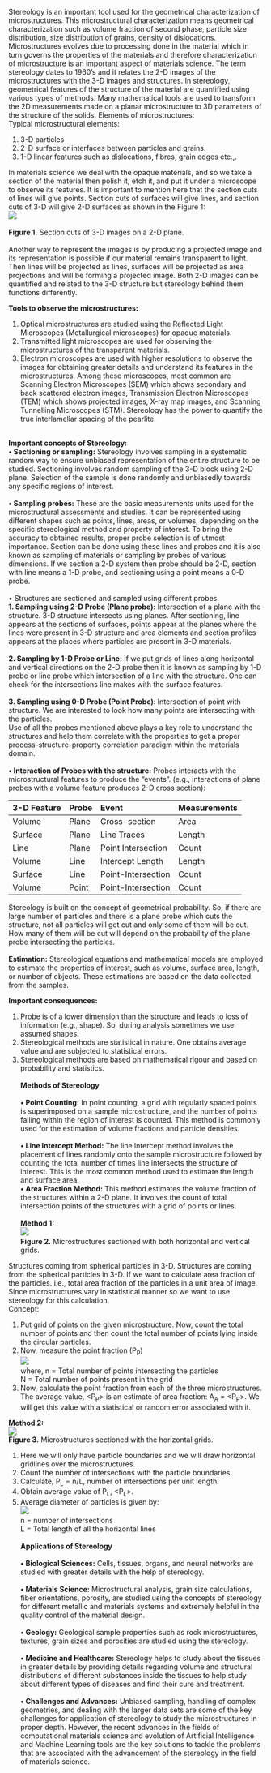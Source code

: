 Stereology is an important tool used for the geometrical characterization of microstructures. This microstructural characterization means geometrical characterization such as volume fraction of second phase, particle size distribution, size distribution of grains, density of dislocations. Microstructures evolves due to processing done in the material which in turn governs the properties of the materials and therefore characterization of microstructure is an important aspect of materials science. The term stereology dates to 1960’s and it relates the 2-D images of the microstructures with the 3-D images and structures. In stereology, geometrical features of the structure of the material are quantified using various types of methods. Many mathematical tools are used to transform the 2D measurements made on a planar microstructure to 3D parameters of the structure of the solids. Elements of microstructures:<br>
Typical microstructural elements:<br>
1.	3-D particles<br>
2.	2-D surface or interfaces between particles and grains.<br>
3.	1-D linear features such as dislocations, fibres, grain edges etc.,.<br>

In materials science we deal with the opaque materials, and so we take a section of the material then polish it, etch it, and put it under a microscope to observe its features. It is important to mention here that the section cuts of lines will give points. Section cuts of surfaces will give lines, and section cuts of 3-D will give 2-D surfaces as shown in the Figure 1:<br>
<image src="images/Picture1.png"><br><br>
<b>Figure 1.</b> Section cuts of 3-D images on a 2-D plane.<br><br>
Another way to represent the images is by producing a projected image and its representation is possible if our material remains transparent to light. Then lines will be projected as lines, surfaces will be projected as area projections and will be forming a projected image. Both 2-D images can be quantified and related to the 3-D structure but stereology behind them functions differently.<br>

<b>Tools to observe the microstructures:</b><br>
1.	Optical microstructures are studied using the Reflected Light Microscopes (Metallurgical microscopes) for opaque materials.<br>
2.	Transmitted light microscopes are used for observing the microstructures of the transparent materials.<br> 
3.	Electron microscopes are used with higher resolutions to observe the images for obtaining greater details and understand its features in the microstructures. Among these microscopes, most common are Scanning Electron Microscopes (SEM) which shows secondary and back scattered electron images, Transmission Electron Microscopes (TEM) which shows projected images, X-ray map images, and Scanning Tunnelling Microscopes (STM). Stereology has the power to quantify the true interlamellar spacing of the pearlite.<br> <br>

<b>Important concepts of Stereology:</b><br>
<b>•	Sectioning or sampling:</b> Stereology involves sampling in a systematic random way to ensure unbiased representation of the entire structure to be studied. Sectioning involves random sampling of the 3-D block using 2-D plane. Selection of the sample is done randomly and unbiasedly towards any specific regions of interest. <br><br>
<b>•	Sampling probes:</b> These are the basic measurements units used for the microstructural assessments and studies. It can be represented using different shapes such as points, lines, areas, or volumes, depending on the specific stereological method and property of interest. To bring the accuracy to obtained results, proper probe selection is of utmost importance. Section can be done using these lines and probes and it is also known as sampling of materials or sampling by probes of various dimensions. If we section a 2-D system then probe should be 2-D, section with line means a 1-D probe, and sectioning using a point means a 0-D probe.<br> <br>
•	Structures are sectioned and sampled using different probes.<br> 
<b>1.	Sampling using 2-D Probe (Plane probe):</b> Intersection of a plane with the structure. 3-D structure intersects using planes. After sectioning, line appears at the sections of surfaces, points appear at the planes where the lines were present in 3-D structure and area elements and section profiles appears at the places where particles are present in 3-D materials.<br><br> 
<b>2.	Sampling by 1-D Probe or Line:</b> If we put grids of lines along horizontal and vertical directions on the 2-D probe then it is known as sampling by 1-D probe or line probe which intersection of a line with the structure. One can check for the intersections line makes with the surface features. <br><br>
<b>3.	Sampling using 0-D Probe (Point Probe): </b>Intersection of point with structure. We are interested to look how many points are intersecting with the particles.<br> 
Use of all the probes mentioned above plays a key role to understand the structures and help them correlate with the properties to get a proper process-structure-property correlation paradigm within the materials domain.<br><br>
<b>•	Interaction of Probes with the structure:</b> Probes interacts with the microstructural features to produce the “events”. (e.g., interactions of plane probes with a volume feature produces 2-D cross section):<br>


|3-D Feature | Probe | Event |Measurements|
| --------------- | --------------- | :--------------- |:--------------- |
|Volume | Plane | Cross-section  | Area |
| Surface  | Plane | Line Traces  | Length | 
| Line | Plane | Point Intersection  | Count | 
| Volume | Line   | Intercept Length  | Length 
|Surface | Line | Point-Intersection  | Count | 
|Volume | Point | Point-Intersection  | Count | 
</centre>

Stereology is built on the concept of geometrical probability. So, if there are large number of particles and there is a plane probe which cuts the structure, not all particles will get cut and only some of them will be cut. How many of them will be cut will depend on the probability of the plane probe intersecting the particles.<br> <br>
<b>Estimation:</b> Stereological equations and mathematical models are employed to estimate the properties of interest, such as volume, surface area, length, or number of objects. These estimations are based on the data collected from the samples. <br>

<b> Important consequences:</b> <br> 
1.	Probe is of a lower dimension than the structure and leads to loss of information (e.g., shape). So, during analysis sometimes we use assumed shapes.<br> 
2.	Stereological methods are statistical in nature. One obtains average value and are subjected to statistical errors.<br>  
3.	Stereological methods are based on mathematical rigour and based on probability and statistics.<br>  
<b>Methods of Stereology</b> <br><br>
<b>•	Point Counting:</b> In point counting, a grid with regularly spaced points is superimposed on a sample microstructure, and the number of points falling within the region of interest is counted. This method is commonly used for the estimation of volume fractions and particle densities.<br> <br>
<b>•	Line Intercept Method:</b> The line intercept method involves the placement of lines randomly onto the sample microstructure followed by counting the total number of times line intersects the structure of interest. This is the most common method used to estimate the length and surface area.<br> 
<b>•	Area Fraction Method:</b> This method estimates the volume fraction of the structures within a 2-D plane. It involves the count of total intersection points of the structures with a grid of points or lines.<br> <br>
<b>Method 1:</b><br>
<image src="images/Picture2.png"><br>
<b>Figure 2.</b> Microstructures sectioned with both horizontal and vertical grids.<br>

Structures coming from spherical particles in 3-D. Structures are coming from the spherical particles in 3-D. If we want to calculate area fraction of the particles. i.e., total area fraction of the particles in a unit area of image. Since microstructures vary in statistical manner so we want to use stereology for this calculation. <br>
Concept:<br> 
1.	Put grid of points on the given microstructure. Now, count the total number of points and then count the total number of points lying inside the circular particles. <br>
2.	Now, measure the point fraction (P<sub>P</sub>)<br>
<image src="images/Picture3.png"><br>
where, n = Total number of points intersecting the particles<br>
<centre>N = Total number of points present in the grid </centre><br>
3.	Now, calculate the point fraction from each of the three microstructures. The average value, <P<sub>P</sub>> is an estimate of area fraction: A<sub>A</sub> = <P<sub>P</sub>>. We will get this value with a statistical or random error associated with it.<br>

<b><centre>Method 2:</centre></b><br>
<image src="images/Picture4.png"><br>
<b>Figure 3.</b> Microstructures sectioned with the horizontal grids.<br>
1.	Here we will only have particle boundaries and we will draw horizontal gridlines over the microstructures.<br>
2.	Count the number of intersections with the particle boundaries.<br>
3.	Calculate, P<sub>L</sub> = n/L, number of intersections per unit length.<br>
4.	Obtain average value of P<sub>L</sub>, <P<sub>L</sub>>.<br>
5.	Average diameter of particles is given by:<br>
<image src="images/Picture5.png"><br>
n = number of intersections<br>
L = Total length of all the horizontal lines<br><br>
<b>Applications of Stereology</b><br><br>
<b>•	Biological Sciences:</b> Cells, tissues, organs, and neural networks are studied with greater details with the help of stereology.<br><br>
<b>•	Materials Science:</b> Microstructural analysis, grain size calculations, fiber orientations, porosity, are studied using the concepts of stereology for different metallic and materials systems and extremely helpful in the quality control of the material design.<br><br> 
<b>•	Geology:</b> Geological sample properties such as rock microstructures, textures, grain sizes and porosities are studied using the stereology.<br><br>
<b>•	Medicine and Healthcare:</b> Stereology helps to study about the tissues in greater details by providing details regarding volume and structural distributions of different substances inside the tissues to help study about different types of diseases and find their cure and treatment.<br>  
<b>•	Challenges and Advances:</b> Unbiased sampling, handling of complex geometries, and dealing with the larger data sets are some of the key challenges for application of stereology to study the microstructures in proper depth. However, the recent advances in the fields of computational materials science and evolution of Artificial Intelligence and Machine Learning tools are the key solutions to tackle the problems that are associated with the advancement of the stereology in the field of materials science. 









